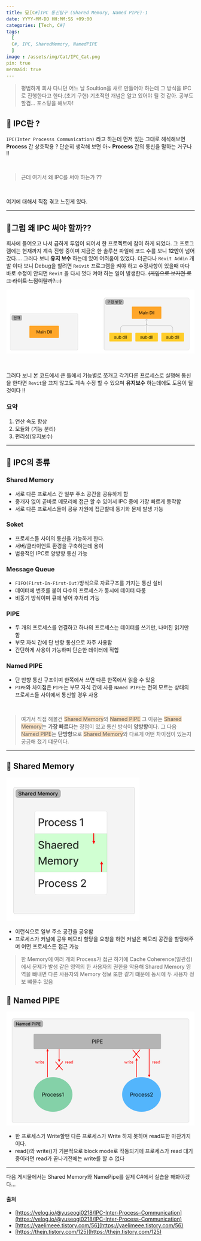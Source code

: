 ```yaml
---
title: 💻[C#]IPC 통신탐구 (Shared Memory, Named PIPE)-1
date: YYYY-MM-DD HH:MM:SS +09:00
categories: [Tech, C#]
tags:
  [
  C#, IPC, SharedMemory, NamedPIPE
  ]
image : /assets/img/Cat/IPC_Cat.png
pin: true
mermaid: true
---
```





>평범하게 회사 다니던 어느 날 Soultion을 새로 만들어야 하는데 그 방식을 IPC로 진행한다고 한다.(초기 구현)
>기초적인 개념은 알고 있어야 될 것 같아. 공부도 할겸...   포스팅을 해보자!


## 📘 IPC란 ?

`IPC(Inter Processs Communication)`  라고 하는데 먼저 있는 그대로 해석해보면 **Process** 간 상호작용 ? 
단순히 생각해 보면 아~ **Process** 간의 통신을 말하는 거구나  !!

<br>

> 근데 여기서 왜 IPC를 써야 하는가 ??

<br>

여기에 대해서 직접 겪고 느낀게 있다.

---
## 🤔그럼 왜 IPC 써야 할까??

회사에 들어오고 나서 급하게 투입이 되어서 한 프로젝트에 참여 하게 되었다.  그 프로그램에는 현재까지 계속 진행 중이며 지금은 한 솔루션 파일에 코드 수를 보니 **12만**이 넘어갔다.... 그러다 보니 **유지 보수** 하는데 있어 어려움이 있었다. 더군다나 `Revit Addin` 개발 이다 보니 Debug을 할려면 `Reivit` 프로그램을 켜야 하고 수정사항이 있을때 마다 바로 수정이 안되면 `Revit` 을 다시 껏다 켜야 하는 일이 발생한다. ~~(게임으로 보자면 로그 라이트 느낌이랄까?...)~~

![Desktop View](/assets/img/DrawnResource/IPC_Dev1.png)



<br>

그러다 보니 본 코드에서 큰 틀에서 기능별로 쪼개고 각기다른 프로세스로 실행해 통신을 한다면 `Revit`을 끄지 않고도 계속 수정 할 수 있으며  **유지보수** 하는데에도  도움이 될것이다 !!

### 요약

1. 연산 속도 향상
2. 모듈화 (기능 분리)
3. 편리성(유지보수)

---
## 📖 IPC의 종류

### Shared Memory
* 서로 다른 프로세스 간 일부 주소 공간을 공유하게 함
* 중개자 없이 곧바로 메모리에 접근 할 수 있어서 IPC 중에 가장 빠르게 동작함
* 서로 다른 프로세스들이 공유 자원에 접근할때 동기화 문제 발생 가능

### Soket
*  프로세스들 사이의 통신을 가능하게 한다.
* 서버/클라이언트 환경을 구축하는데 용이
* 범용적인 IPC로 양방향 통신 가능

### Message Queue
* `FIFO(First-In-First-Out)`방식으로 자료구조를 가지는 통신 설비 
* 데이터에 번호를 붙여 다수의 프로세스가 동시에 데이터 다룸
* 비동기 방식이며 큐에 넣어 후처리 가능

### PIPE
* 두 개의 프로세스를 연결하고 하나의 프로세스는 데이터를 쓰기만, 나머진 읽기만 함
* 부모 자식 간에 단 반향 통신으로 자주 사용함
* 간단하게 사용이 가능하며 단순한 데이터에 적합

### Named PIPE
* 단 반향 통신 구조이며 한쪽에서 쓰면 다른 한쪽에서 읽을 수 있음
* `PIPE`와 차이점은 `PIPE`는 부모 자식 간에 사용 `Named PIPE`는 전혀 모르는 상태의 프로세스들 사이에서 통신할 경우 사용

<br>

>여기서 직접 해볼건 <span style='background-color: #F7DDBE'>Shared Memory</span>와  <span style='background-color: #F7DDBE'>Named PIPE</span> 그 이유는 <span style='background-color: #F7DDBE'>Shared Memory</span>는 **가장 빠르다**는 장점이 있고 통신 방식이 **양방향**이다. 그 다음 <span style='background-color: #F7DDBE'>Named PIPE</span>는 **단방향**으로 <span style='background-color: #F7DDBE'>Shared Memory</span>와 다르게  어떤 차이점이 있는지 궁금해 졌기 떄문이다.  

---

## 📑 Shared Memory

![Desktop View](/assets/img/DrawnResource/IPC_Dev2.png)


* 이런식으로 일부 주소 공간을 공유함
* 프로세스가 커널에 공유 메모리 할당을 요청을 하면 커널은 메모리 공간을 할당해주며 어떤 프로세스든 접근 가능

>  한 Memory에 여러 개의 Process가 접근 하기에 Cache Coherence(일관성)에서 문제가 발생
> 같은 영역의 한 사용자의 권한을 악용해 Shared Memory 영역을 뺴내면 다른 사용자의 Memory 정보 또한 같기 떄문에 동시에 두 사용자 정보 뺴올수 있음

## 📑 Named PIPE

![Desktop View](/assets/img/DrawnResource/IPC_Dev3.png)


* 한 프로세스가 Write할땐 다른 프로세스가 Write 하지 못하며 read또한 마찬가지이다.
* read()와 write()가 기본적으로 block mode로 작동되기에 프로세스가 read 대기중이라면 read가 끝나기전에는 write를 할 수 없다

---

다음 게시물에서는 Shared Memory와 NamePipe를 실제 C#에서 실습을 해봐야겠다...

#### 출처

* [https://velog.io/@yuseogi0218/IPC-Inter-Process-Communication](https://velog.io/@yuseogi0218/IPC-Inter-Process-Communication)
* [https://yaelimeee.tistory.com/56](https://yaelimeee.tistory.com/56)
* [https://thejn.tistory.com/125](https://thejn.tistory.com/125)
